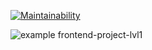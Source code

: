 [![Maintainability](https://api.codeclimate.com/v1/badges/a99a88d28ad37a79dbf6/maintainability)](https://codeclimate.com/github/codeclimate/codeclimate/maintainability)

![example frontend-project-lvl1](https://github.com/Kamstrim/frontend-project-lvl1/workflows/.github/workflows/node.js.yml/badge.svg)

